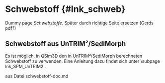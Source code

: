 Schwebstoff {#lnk_schweb}
=================

Dummy page *Schwebstoffe*. Später durch richtige Seite ersetzen (Gerds pdf?)

## Schwebstoff aus UnTRIM²/SediMorph
Es ist möglich, in QSim3D den in UnTRIM²/SediMorph berechneten Schwebstoff zu 
verwenden. Eine Anleitung dazu findet sich unter \subpage lnk_SPM_UnTRIM2 .

aus Datei schwebstoff-doc.md
